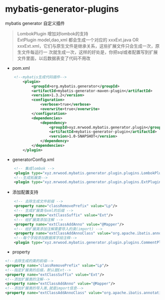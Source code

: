 # mybatis-generator-plugins
mybatis generator 自定义插件

> LombokPlugin 增加对lombok的支持  
> ExtPlugin model,dao,xml 都会生成一个对应的 xxxExt.java OR xxxExt.xml，它们与原生文件是继承关系，这些扩展文件只会生成一次，原生文件每运行一
次就生成一次，这样的好处是，你把sql或者配置写到扩展文件里面，以后数据表变了代码不用改  


- pom.xml
``` xml
	<!--mybatis生成代码插件-->
        <plugin>
            <groupId>org.mybatis.generator</groupId>
            <artifactId>mybatis-generator-maven-plugin</artifactId>
            <version>1.3.2</version>
            <configuration>
                <verbose>true</verbose>
                <overwrite>true</overwrite>
            </configuration>
            <dependencies>
                <dependency>
                    <groupId>xyz.mrwood.mybatis.generator.plugin</groupId>
                    <artifactId>mybatis-generator-plugin</artifactId>
                    <version>1.0-SNAPSHOT</version>
                </dependency>
            </dependencies>
        </plugin>
```

- generatorConfig.xml
``` xml
    <!-- 集成lombok -->
    <plugin type="xyz.mrwood.mybatis.generator.plugin.plugins.LombokPlugin"/>
    <!--生成拓展类-->
    <plugin type="xyz.mrwood.mybatis.generator.plugin.plugins.ExtPlugin" />
```


- 添加配置支持
``` xml
    <!-- 去除生成文件前缀 -->
    <property name="classRemovePrefix" value="Lp"/>
    <!-- 生成扩展类与xml的后缀 -->
    <property name="extClassSuffix" value="Ext"/>
    <!-- 给扩展类添加注解 -->
    <property name="extClassAddAnno" value="@Mapper"/>
    <!-- 给扩展类添加注解需要导入的类(import) -->
    <property name="extClassAddAnnoClass" value="org.apache.ibatis.annotations.Mapper"/>
    <!--每个字段添加数据库字段注释-->
    <plugin type="xyz.mrwood.mybatis.generator.plugin.plugins.CommentPlugin" />
```

- property
``` xml
<!--去除生成的类的前缀-->
<property name="classRemovePrefix" value="Lp"/>
<!--指定扩展类的后缀，默认是Ext-->
<property name="extClassSuffix" value="Ext"/>
<!--添加扩展类的注解-->
<property name="extClassAddAnno" value="@Mapper"/>
<!--添加扩展类的导入类,就是import信息-->
<property name="extClassAddAnnoClass" value="org.apache.ibatis.annotations.Mapper"/>
```